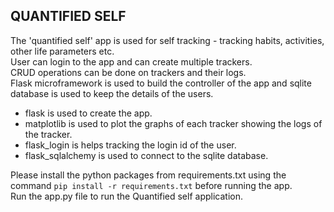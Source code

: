## QUANTIFIED SELF 
The 'quantified self' app is used for self tracking - tracking habits, activities, other life parameters etc.  
User can login to the app and can create multiple trackers.  
CRUD operations can be done on trackers and their logs.  
Flask microframework is used to build the controller of the app and sqlite database is used to keep the details of the users.  

- flask is used to create the app.
- matplotlib is used to plot the graphs of each tracker showing the  logs of the tracker.
- flask_login is helps tracking the login id of the user.
- flask_sqlalchemy is used to connect to the sqlite database.

Please install the python packages from requirements.txt using the command `pip install -r requirements.txt` before running the app.  
Run the app.py file to run the Quantified self application.
